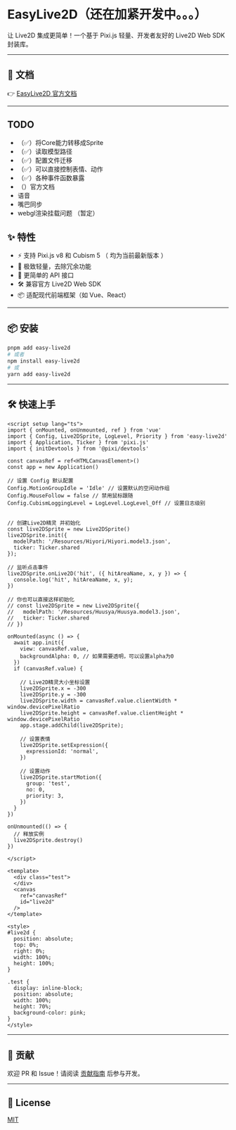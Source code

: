 # EasyLive2D（还在加紧开发中。。。）

让 Live2D 集成更简单！一个基于 Pixi.js 轻量、开发者友好的 Live2D Web SDK 封装库。

---

## 📖 文档

👉 [EasyLive2D 官方文档](https://panzer-jack.github.io/easy-live2d)

---

## TODO
- （✅）将Core能力转移成Sprite
- （✅）读取模型路径
- （✅）配置文件迁移
- （✅）可以直接控制表情、动作
- （✅）各种事件函数暴露
- （）官方文档
- 语音
- 嘴巴同步
- webgl渲染挂载问题 （暂定）

## ✨ 特性

- ⚡️ 支持 Pixi.js v8 和 Cubism 5 （ 均为当前最新版本 ）
- 🌟 极致轻量，去除冗余功能
- 🚀 更简单的 API 接口
- 🛠️ 兼容官方 Live2D Web SDK
- 📦 适配现代前端框架（如 Vue、React）

---

## 📦 安装

```bash
pnpm add easy-live2d
# 或者
npm install easy-live2d
# 或
yarn add easy-live2d
```

---

## 🛠️ 快速上手

```vue
<script setup lang="ts">
import { onMounted, onUnmounted, ref } from 'vue'
import { Config, Live2DSprite, LogLevel, Priority } from 'easy-live2d'
import { Application, Ticker } from 'pixi.js'
import { initDevtools } from '@pixi/devtools'

const canvasRef = ref<HTMLCanvasElement>()
const app = new Application()

// 设置 Config 默认配置
Config.MotionGroupIdle = 'Idle' // 设置默认的空闲动作组
Config.MouseFollow = false // 禁用鼠标跟随
Config.CubismLoggingLevel = LogLevel.LogLevel_Off // 设置日志级别


// 创建Live2D精灵 并初始化
const live2DSprite = new Live2DSprite()
live2DSprite.init({
  modelPath: '/Resources/Hiyori/Hiyori.model3.json',
  ticker: Ticker.shared
});

// 监听点击事件
live2DSprite.onLive2D('hit', ({ hitAreaName, x, y }) => {
  console.log('hit', hitAreaName, x, y);
})

// 你也可以直接这样初始化
// const live2DSprite = new Live2DSprite({
//   modelPath: '/Resources/Huusya/Huusya.model3.json',
//   ticker: Ticker.shared
// })

onMounted(async () => {
  await app.init({
    view: canvasRef.value,
    backgroundAlpha: 0, // 如果需要透明，可以设置alpha为0
  })
  if (canvasRef.value) {

    // Live2D精灵大小坐标设置
    live2DSprite.x = -300
    live2DSprite.y = -300
    live2DSprite.width = canvasRef.value.clientWidth * window.devicePixelRatio
    live2DSprite.height = canvasRef.value.clientHeight * window.devicePixelRatio
    app.stage.addChild(live2DSprite);

    // 设置表情
    live2DSprite.setExpression({
      expressionId: 'normal',
    })

    // 设置动作
    live2DSprite.startMotion({
      group: 'test',
      no: 0,
      priority: 3,
    })
  }
})

onUnmounted(() => {
  // 释放实例
  live2DSprite.destroy()
})

</script>

<template>
  <div class="test">
  </div>
  <canvas
    ref="canvasRef"
    id="live2d"
  />
</template>

<style>
#live2d {
  position: absolute;
  top: 0%;
  right: 0%;
  width: 100%;
  height: 100%;
}

.test {
  display: inline-block;
  position: absolute;
  width: 100%;
  height: 70%;
  background-color: pink;
}
</style>

```

---

## 🤝 贡献

欢迎 PR 和 Issue！请阅读 [贡献指南](#) 后参与开发。

---

## 📄 License

[MIT](./LICENSE)
